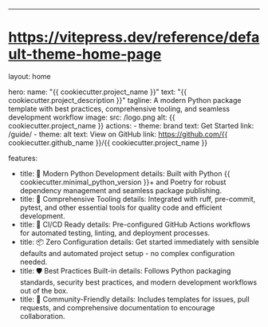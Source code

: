 ---

# <https://vitepress.dev/reference/default-theme-home-page>

layout: home

hero:
  name: "{{ cookiecutter.project_name }}"
  text: "{{ cookiecutter.project_description }}"
  tagline: A modern Python package template with best practices, comprehensive tooling, and seamless development workflow
  image:
    src: /logo.png
    alt: {{ cookiecutter.project_name }}
  actions:
    - theme: brand
      text: Get Started
      link: /guide/
    - theme: alt
      text: View on GitHub
      link: <https://github.com/{{> cookiecutter.github_name }}/{{ cookiecutter.project_name }}

features:

- title: 🎯 Modern Python Development
    details: Built with Python {{ cookiecutter.minimal_python_version }}+ and Poetry for robust dependency management and seamless package publishing.
- title: 🔧 Comprehensive Tooling
    details: Integrated with ruff, pre-commit, pytest, and other essential tools for quality code and efficient development.
- title: 🚀 CI/CD Ready
    details: Pre-configured GitHub Actions workflows for automated testing, linting, and deployment processes.
- title: 📦 Zero Configuration
    details: Get started immediately with sensible defaults and automated project setup - no complex configuration needed.
- title: 🛡️ Best Practices Built-in
    details: Follows Python packaging standards, security best practices, and modern development workflows out of the box.
- title: 🤝 Community-Friendly
    details: Includes templates for issues, pull requests, and comprehensive documentation to encourage collaboration.
